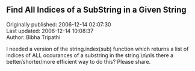 ## Find All Indices of a SubString in a Given String  
Originally published: 2006-12-14 02:07:30  
Last updated: 2006-12-14 10:08:37  
Author: Bibha Tripathi  
  
I needed a version of the string.index(sub) function which returns a list of indices of ALL occurances of a substring in the string.\n\nIs there a better/shorter/more efficient way to do this? Please share.